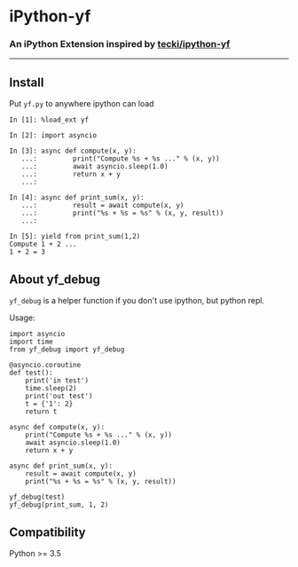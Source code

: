 # iPython-yf

### An iPython Extension inspired by [tecki/ipython-yf](https://github.com/tecki/ipython-yf)

---

## Install

Put `yf.py` to anywhere ipython can load

```
In [1]: %load_ext yf

In [2]: import asyncio

In [3]: async def compute(x, y):
   ...:         print("Compute %s + %s ..." % (x, y))
   ...:         await asyncio.sleep(1.0)
   ...:         return x + y
   ...: 

In [4]: async def print_sum(x, y):
   ...:         result = await compute(x, y)
   ...:         print("%s + %s = %s" % (x, y, result))
   ...:     

In [5]: yield from print_sum(1,2)
Compute 1 + 2 ...
1 + 2 = 3
```

## About yf\_debug

`yf_debug` is a helper function if you don't use ipython, but python repl.

Usage:

```
import asyncio
import time
from yf_debug import yf_debug

@asyncio.coroutine
def test():
    print('in test')
    time.sleep(2)
    print('out test')
    t = {'1': 2}
    return t

async def compute(x, y):
    print("Compute %s + %s ..." % (x, y))
    await asyncio.sleep(1.0)
    return x + y

async def print_sum(x, y):
    result = await compute(x, y)
    print("%s + %s = %s" % (x, y, result))

yf_debug(test)
yf_debug(print_sum, 1, 2)

```

## Compatibility

Python >= 3.5

